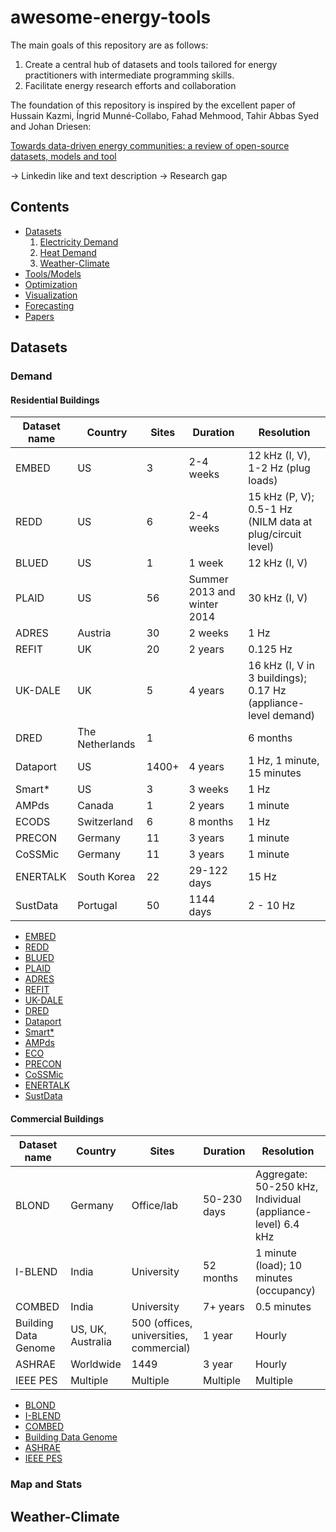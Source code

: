 # awesome-energy-tools
The main goals of this repository are as follows:
1. Create a central hub of datasets and tools tailored for energy practitioners with intermediate programming skills. 
2. Facilitate energy research efforts and collaboration

The foundation of this repository is inspired by the excellent paper of Hussain Kazmi, Íngrid Munné-Collabo, Fahad Mehmood, Tahir Abbas Syed and Johan Driesen:

[Towards data-driven energy communities:
a review of open-source datasets, models and tool](https://doi.org/10.1016/j.rser.2021.111290)



-> Linkedin like and text description
-> Research gap


## Contents

- [Datasets](#datasets)
    1. [Electricity Demand](#electicitydemand)
    2. [Heat Demand](#heatdemand)
    3. [Weather-Climate](#weather-climate)
- [Tools/Models](#models)
- [Optimization](#optimization)
- [Visualization](#visualization)
- [Forecasting](#forecasting)
- [Papers](#computer-science)

## Datasets

### Demand
#### Residential Buildings
| Dataset name | Country  | Sites | Duration | Resolution |
|--------------|----------|-------|----------|------------|
| EMBED        | US       | 3     | 2-4 weeks| 12 kHz (I, V), 1-2 Hz (plug loads) |
| REDD         | US       | 6     | 2-4 weeks| 15 kHz (P, V); 0.5-1 Hz (NILM data at plug/circuit level) |
| BLUED        | US       | 1     | 1 week   | 12 kHz (I, V) |
| PLAID        | US       | 56    | Summer 2013 and winter 2014 | 30 kHz (I, V) |
| ADRES        | Austria  | 30    | 2 weeks  | 1 Hz |
| REFIT        | UK       | 20    | 2 years  | 0.125 Hz |
| UK-DALE      | UK       | 5     | 4 years  | 16 kHz (I, V in 3 buildings); 0.17 Hz (appliance-level demand) |
| DRED         | The Netherlands | 1 |                     | 6 months | 1 Hz (energy demand); 1 minute (ambient conditions) |
| Dataport     | US       | 1400+ | 4 years  | 1 Hz, 1 minute, 15 minutes |
| Smart*       | US       | 3     | 3 weeks  | 1 Hz |
| AMPds        | Canada   | 1     | 2 years  | 1 minute |
| ECODS          | Switzerland | 6 | 8 months | 1 Hz |
| PRECON       | Germany  | 11    | 3 years  | 1 minute |
| CoSSMic      | Germany  | 11    | 3 years  | 1 minute |
| ENERTALK     | South Korea | 22 | 29-122 days | 15 Hz |
| SustData     | Portugal | 50    | 1144 days | 2 - 10 Hz |

- [EMBED]()
- [REDD]() 
- [BLUED]() 
- [PLAID]() 
- [ADRES]() 
- [REFIT]() 
- [UK-DALE]() 
- [DRED]() 
- [Dataport]() 
- [Smart*]() 
- [AMPds]()
- [ECO]()
- [PRECON]()
- [CoSSMic]()
- [ENERTALK]()
- [SustData]()

#### Commercial Buildings

| Dataset name    | Country        | Sites                        | Duration    | Resolution |
|-----------------|----------------|------------------------------|-------------|------------|
| BLOND           | Germany        | Office/lab                   | 50-230 days | Aggregate: 50-250 kHz, Individual (appliance-level) 6.4 kHz |
| I-BLEND         | India          | University                   | 52 months   | 1 minute (load); 10 minutes (occupancy) |
| COMBED          | India          | University                   | 7+ years    | 0.5 minutes |
| Building Data Genome | US, UK, Australia | 500 (offices, universities, commercial) | 1 year | Hourly |
| ASHRAE          | Worldwide      | 1449                         | 3 year      | Hourly |
| IEEE PES        | Multiple       | Multiple                     | Multiple    | Multiple |

- [BLOND]()
- [I-BLEND]() 
- [COMBED]() 
- [Building Data Genome]() 
- [ASHRAE]() 
- [IEEE PES]() 

### Map and Stats

## Weather-Climate